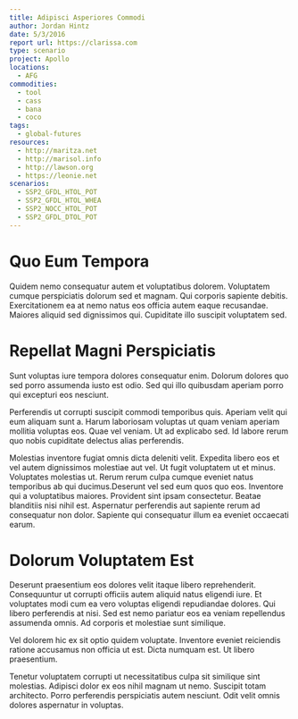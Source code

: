 ```yaml
---
title: Adipisci Asperiores Commodi
author: Jordan Hintz
date: 5/3/2016
report url: https://clarissa.com
type: scenario
project: Apollo
locations:
  - AFG
commodities:
  - tool
  - cass
  - bana
  - coco
tags:
  - global-futures
resources:
  - http://maritza.net
  - http://marisol.info
  - http://lawson.org
  - https://leonie.net
scenarios:
  - SSP2_GFDL_HTOL_POT
  - SSP2_GFDL_HTOL_WHEA
  - SSP2_NOCC_HTOL_POT
  - SSP2_GFDL_DTOL_POT
---
```

# Quo Eum Tempora
Quidem nemo consequatur autem et voluptatibus dolorem. Voluptatem cumque perspiciatis dolorum sed et magnam. Qui corporis sapiente debitis. Exercitationem ea at nemo natus eos officia autem eaque recusandae. Maiores aliquid sed dignissimos qui. Cupiditate illo suscipit voluptatem sed.

# Repellat Magni Perspiciatis
Sunt voluptas iure tempora dolores consequatur enim. Dolorum dolores quo sed porro assumenda iusto est odio. Sed qui illo quibusdam aperiam porro qui excepturi eos nesciunt.
 Perferendis ut corrupti suscipit commodi temporibus quis. Aperiam velit qui eum aliquam sunt a. Harum laboriosam voluptas ut quam veniam aperiam mollitia voluptas eos. Quae vel veniam. Ut ad explicabo sed. Id labore rerum quo nobis cupiditate delectus alias perferendis.
 Molestias inventore fugiat omnis dicta deleniti velit. Expedita libero eos et vel autem dignissimos molestiae aut vel. Ut fugit voluptatem ut et minus. Voluptates molestias ut. Rerum rerum culpa cumque eveniet natus temporibus ab qui ducimus.Deserunt vel sed eum quos quo eos. Inventore qui a voluptatibus maiores. Provident sint ipsam consectetur. Beatae blanditiis nisi nihil est. Aspernatur perferendis aut sapiente rerum ad consequatur non dolor. Sapiente qui consequatur illum ea eveniet occaecati earum.

# Dolorum Voluptatem Est
Deserunt praesentium eos dolores velit itaque libero reprehenderit. Consequuntur ut corrupti officiis autem aliquid natus eligendi iure. Et voluptates modi cum ea vero voluptas eligendi repudiandae dolores. Qui libero perferendis at nisi. Sed est nemo pariatur eos ea veniam repellendus assumenda omnis. Ad corporis et molestiae sunt similique.
 Vel dolorem hic ex sit optio quidem voluptate. Inventore eveniet reiciendis ratione accusamus non officia ut est. Dicta numquam est. Ut libero praesentium.
 Tenetur voluptatem corrupti ut necessitatibus culpa sit similique sint molestias. Adipisci dolor ex eos nihil magnam ut nemo. Suscipit totam architecto. Porro perferendis perspiciatis autem nesciunt. Odit velit omnis dolores aspernatur in voluptas.
